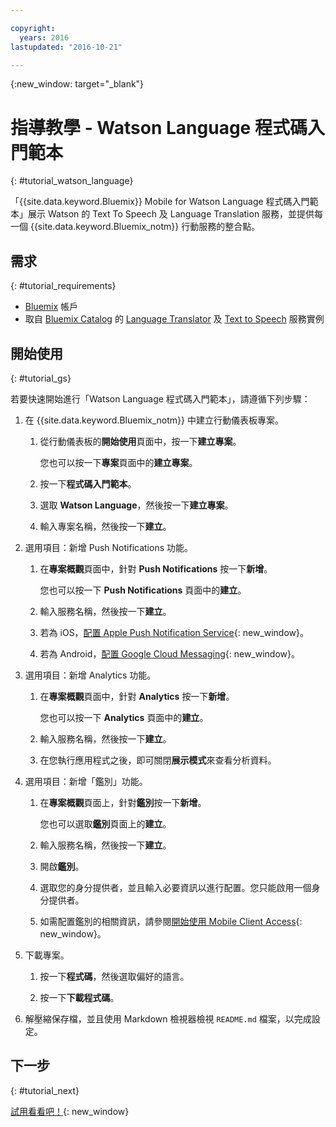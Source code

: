 ```yaml
---

copyright:
  years: 2016
lastupdated: "2016-10-21"

---
```

{:new_window: target="_blank"}

# 指導教學 - Watson Language 程式碼入門範本
{: #tutorial_watson_language}

「{{site.data.keyword.Bluemix}} Mobile for Watson Language 程式碼入門範本」展示 Watson 的 Text To Speech 及 Language Translation 服務，並提供每一個 {{site.data.keyword.Bluemix_notm}} 行動服務的整合點。


## 需求
{: #tutorial_requirements}

* [Bluemix](http://bluemix.net) 帳戶
* 取自 [Bluemix Catalog](https://console.{DomainName}/catalog/) 的 [Language Translator](https://console.{DomainName}/catalog/services/language-translator/) 及 [Text to Speech](https://console.{DomainName}/catalog/services/text-to-speech/) 服務實例


## 開始使用
{: #tutorial_gs}

若要快速開始進行「Watson Language 程式碼入門範本」，請遵循下列步驟：

1. 在 {{site.data.keyword.Bluemix_notm}} 中建立行動儀表板專案。

   1. 從行動儀表板的**開始使用**頁面中，按一下**建立專案**。

      您也可以按一下**專案**頁面中的**建立專案**。

   2. 按一下**程式碼入門範本**。

   3. 選取 **Watson Language**，然後按一下**建立專案**。

   4. 輸入專案名稱，然後按一下**建立**。

2. 選用項目：新增 Push Notifications 功能。

   1. 在**專案概觀**頁面中，針對 **Push Notifications** 按一下**新增**。

      您也可以按一下 **Push Notifications** 頁面中的**建立**。

   2. 輸入服務名稱，然後按一下**建立**。

   3. 若為 iOS，[配置 Apple Push Notification Service](/docs/services/mobilepush/t_push_provider_ios.html){: new_window}。

   4. 若為 Android，[配置 Google Cloud Messaging](/docs/services/mobilepush/t_push_provider_android.html){: new_window}。
   
3. 選用項目：新增 Analytics 功能。

   1. 在**專案概觀**頁面中，針對 **Analytics** 按一下**新增**。

      您也可以按一下 **Analytics** 頁面中的**建立**。

   2. 輸入服務名稱，然後按一下**建立**。
   
   3. 在您執行應用程式之後，即可關閉**展示模式**來查看分析資料。

4. 選用項目：新增「鑑別」功能。

   1. 在**專案概觀**頁面上，針對**鑑別**按一下**新增**。

      您也可以選取**鑑別**頁面上的**建立**。

   2. 輸入服務名稱，然後按一下**建立**。
   
   3. 開啟**鑑別**。
   
   4. 選取您的身分提供者，並且輸入必要資訊以進行配置。您只能啟用一個身分提供者。

   5. 如需配置鑑別的相關資訊，請參閱[開始使用 Mobile Client Access](/docs/services/mobileaccess/index.html){: new_window}。

5. 下載專案。

   1. 按一下**程式碼**，然後選取偏好的語言。

   2. 按一下**下載程式碼**。

6. 解壓縮保存檔，並且使用 Markdown 檢視器檢視 `README.md` 檔案，以完成設定。


## 下一步
{: #tutorial_next}

[試用看看吧！](http://console.{DomainName}/mobile/create-project?starter=512568a1-72db-35c7-b9c4-4f3e3bc89375){: new_window}

